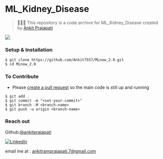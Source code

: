 # ML_Kidney_Disease

> 👩🏻‍💻  This repository is a code archive for ML_Kidney_Disease created by [Ankit Prajapati](https://github.com/Ankit7557)


![](https://img.shields.io/badge/Python-v3.9-informational?style=flat&logo=<LOGO_NAME>&logoColor=white&color=2bbc8a)





### Setup & Installation

```
$ git clone https://github.com/Ankit7557/MLnow_2.0.git
$ cd MLnow_2.0
```

### To Contribute

- Please [create a pull request](https://github.com/Ankit7557/MLnow_2.0/pulls) so the main code is still up and running

```
$ git add .
$ git commit -m "<set-your-commit>"
$ git branch -M <branch-name>
$ git push -u origin <branch-name>
```
### Reach out

Github:[@ankitprajapati](https://github.com/Ankit7557)

[![LinkedIn][2.2]][2]


[2.2]: https://user-images.githubusercontent.com/26264600/88994287-99226500-d31a-11ea-9a80-a91afd654777.png


[2]: https://www.linkedin.com/in/ankit-prajapati-899a66184/

email me at : ankitramprajapati.7@gmail.com
